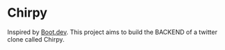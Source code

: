# Chirpy
Inspired by [Boot.dev](https://boot.dev).
This project aims to build the BACKEND of a twitter clone called Chirpy.
